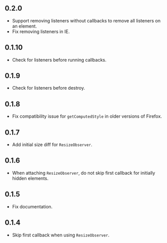 ## 0.2.0

* Support removing listeners without callbacks to remove all listeners on an element.
* Fix removing listeners in IE.

## 0.1.10

* Check for listeners before running callbacks.

## 0.1.9

* Check for listeners before destroy.

## 0.1.8

* Fix compatibility issue for `getComputedStyle` in older versions of Firefox.

## 0.1.7

* Add initial size diff for `ResizeObserver`.

## 0.1.6

* When attaching `ResizeObserver`, do not skip first callback for initially hidden elements.

## 0.1.5

* Fix documentation.

## 0.1.4

* Skip first callback when using `ResizeObserver`.
